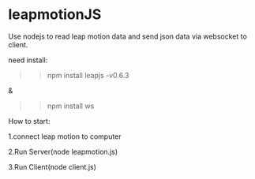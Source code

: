 leapmotionJS
============

Use nodejs to read leap motion data and send json data via websocket to client.

need install:

>>npm install leapjs -v0.6.3

&

>>npm install ws

How to start:

1.connect leap motion to computer

2.Run Server(node leapmotion.js)

3.Run Client(node client.js)
